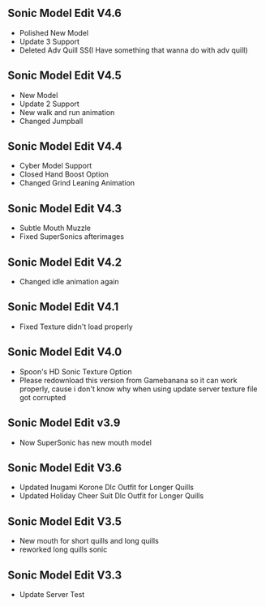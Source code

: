 ## Sonic Model Edit V4.6
- Polished New Model
- Update 3 Support
- Deleted Adv Quill SS(I Have something that wanna do with adv quill)

## Sonic Model Edit V4.5
- New Model
- Update 2 Support
- New walk and run animation
- Changed Jumpball

## Sonic Model Edit V4.4
- Cyber Model Support
- Closed Hand Boost Option
- Changed Grind Leaning Animation

## Sonic Model Edit V4.3
- Subtle Mouth Muzzle
- Fixed SuperSonics afterimages

## Sonic Model Edit V4.2
- Changed idle animation again

## Sonic Model Edit V4.1
- Fixed Texture didn't load properly

## Sonic Model Edit V4.0
- Spoon's HD Sonic Texture Option
- Please redownload this version from Gamebanana so it can work properly, cause i don't know why when using update server texture file got corrupted

## Sonic Model Edit v3.9
- Now SuperSonic has new mouth model

## Sonic Model Edit V3.6
- Updated Inugami Korone Dlc Outfit for Longer Quills
- Updated Holiday Cheer Suit Dlc Outfit for Longer Quills

## Sonic Model Edit V3.5
- New mouth for short quills and long quills
- reworked long quills sonic

## Sonic Model Edit V3.3
- Update Server Test
